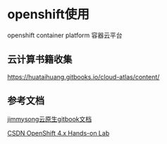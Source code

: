 # openshift使用

openshift container platform
容器云平台

## 云计算书籍收集

https://huataihuang.gitbooks.io/cloud-atlas/content/

## 参考文档

[jimmysong云原生gitbook文档](https://jimmysong.io/kubernetes-handbook/practice/traefik-ingress-installation.html)

[CSDN OpenShift 4.x Hands-on Lab](https://blog.csdn.net/weixin_43902588/article/details/105060359)